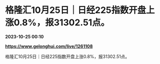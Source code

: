 # 格隆汇10月25日｜日经225指数开盘上涨0.8%，报31302.51点。

**2023-10-25 00:10**

**https://www.gelonghui.com/live/1261108**

格隆汇10月25日｜日经225指数开盘上涨0.8%，报31302.51点。